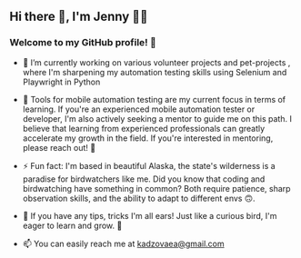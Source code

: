 ## Hi there 👋, I'm Jenny 👩‍💻
### Welcome to my GitHub profile! 🌟

- 🔭 I’m currently working on various volunteer projects and pet-projects , where I'm sharpening my automation testing skills using Selenium and Playwright in Python

- 🌱 Tools for mobile automation testing are my current focus in terms of learning. If you're an experienced mobile automation tester or developer, I'm also actively seeking a mentor to guide me on this path. I believe that learning from experienced professionals can greatly accelerate my growth in the field. If you're interested in mentoring, please reach out! 🙏

- ⚡ Fun fact: I'm based in beautiful Alaska, the state's wilderness is a paradise for birdwatchers like me. Did you know that coding and birdwatching have something in common? Both require patience, sharp observation skills, and the ability to adapt to different envs 🙃. 

- 🤔 If you have any tips, tricks I'm all ears! Just like a curious bird, I'm eager to learn and grow. 🦅

- 📫 You can easily reach me at kadzovaea@gmail.com

<!--
**kadzova/kadzova** is a ✨ _special_ ✨ repository because its `README.md` (this file) appears on your GitHub profile.

Here are some ideas to get you started:

- 🔭 I’m currently working on ...
- 🌱 I’m currently learning ...
- 👯 I’m looking to collaborate on ...
- 🤔 I’m looking for help with ...
- 💬 Ask me about ...
- 📫 How to reach me: ...
- 😄 Pronouns: ...
- ⚡ Fun fact: ...
-->

